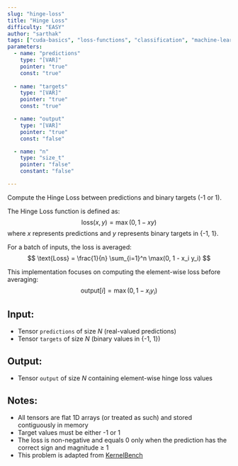 ```yaml
---
slug: "hinge-loss"
title: "Hinge Loss"
difficulty: "EASY"
author: "sarthak"
tags: ["cuda-basics", "loss-functions", "classification", "machine-learning"]
parameters:
  - name: "predictions"
    type: "[VAR]"
    pointer: "true"
    const: "true"
  
  - name: "targets"
    type: "[VAR]"
    pointer: "true"
    const: "true"

  - name: "output" 
    type: "[VAR]"
    pointer: "true"
    const: "false"

  - name: "n"
    type: "size_t"
    pointer: "false"
    constant: "false"

---
```


Compute the Hinge Loss between predictions and binary targets (-1 or 1).

The Hinge Loss function is defined as:
$$
\text{loss}(x, y) = \max(0, 1 - xy)
$$
where $x$ represents predictions and $y$ represents binary targets in {-1, 1}.

For a batch of inputs, the loss is averaged:
$$
\text{Loss} = \frac{1}{n} \sum_{i=1}^n \max(0, 1 - x_i y_i)
$$

This implementation focuses on computing the element-wise loss before averaging:
$$
\text{output}[i] = \max(0, 1 - x_i y_i)
$$

## Input:
- Tensor `predictions` of size $N$ (real-valued predictions)
- Tensor `targets` of size $N$ (binary values in {-1, 1})

## Output:
- Tensor `output` of size $N$ containing element-wise hinge loss values

## Notes:
- All tensors are flat 1D arrays (or treated as such) and stored contiguously in memory
- Target values must be either -1 or 1
- The loss is non-negative and equals 0 only when the prediction has the correct sign and magnitude $\geq$ 1
- This problem is adapted from [KernelBench](https://github.com/ScalingIntelligence/KernelBench/blob/main/KernelBench/level1/100_HingeLoss.py)